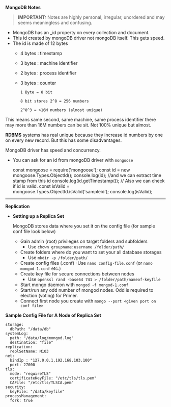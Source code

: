 **MongoDB Notes**

> **IMPORTANT:** Notes are highly personal, irregular, unordered and may seems meaningless and confusing. 

- MongoDB has an _id property on every collection and document.
- This id created by mongoDB driver not mongoDB itself. This gets speed. 
- The id is made of 12 bytes 
  - 4 bytes : timestamp
  - 3 bytes : machine identifier
  - 2 bytes : process identifier
  - 3 bytes : counter
  
    ``1 Byte = 8 bit``
    
    ``8 bit stores 2^8 = 256 numbers ``
    
    ``2^8^3 = >16M numbers (almost unique)`` 

This means same second, same machine, same process identifier there may more than 16M numbers can be sit. Not 100% unique but almost. 

**RDBMS** systems has real unique because they increase id numbers by one on every new record. But this has some disadvantages.

MongoDB driver has speed and concurrency.

- You can ask for an id from mongoDB driver with ``mongoose``


    const mongoose = require('mongoose');
    const id = new mongoose.Types.ObjectId();
    console.log(id);
    //and we can extract time stamp from this id
    console.log(id.getTimestamp());
    // Also we can check if id is valid.
    const isValid = mongoose.Types.ObjectId.isValid('sampleid');
    console.log(isValid);


---
**Replication**
- **Setting up a Replica Set**
 
    MongoDB stores data where you set it on the config file (for sample conf file look below)
    - Gain admin (root) privileges on target folders and subfolders 
        - Use `chown groupname:username /folder/path/`
    - Create folders where do you want to set your all database storages
        - Use `mkdir -p /folder/path/`
    - Create config files (.conf) 
        -Use `nano config-file.conf` (or `nano mongod-1.conf` etc.)
    - Create key file for secure connections between nodes 
        - Use `openssl rand -base64 741 > /folder/path/nameof-keyfile`
    - Start mongo daemon with `mongod -f mongod-1.conf`
    - Start/run any odd number of mongod nodes. Odd is required to election (voting) for Primer.
    - Connect first node you create with `mongo --port <given port on conf file>`    

**Sample Config File for A Node of Replica Set**

    storage:
      dbPath: "/data/db"
    systemLog:
      path: "/data/log/mongod.log"
      destination: "file"
    replication:
      replSetName: M103
    net:
      bindIp : "127.0.0.1,192.168.103.100"
      port: 27000
    tls:
      mode: "requireTLS"
      certificateKeyFile: "/etc/tls/tls.pem"
      CAFile: "/etc/tls/TLSCA.pem"
    security:
      keyFile: "/data/keyfile"
    processManagement:
      fork: true
